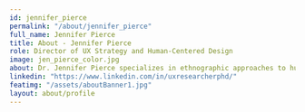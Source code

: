 ```yaml
---
id: jennifer_pierce
permalink: "/about/jennifer_pierce"
full_name: Jennifer Pierce
title: About - Jennifer Pierce
role: Director of UX Strategy and Human-Centered Design
image: jen_pierce_color.jpg
about: Dr. Jennifer Pierce specializes in ethnographic approaches to human-centered design and digital transformation. A published ethnographer and design thinker, she has provided premium UX research and established best practices for design teams in both creative and industrial projects in higher ed and the Fortune 100, including Yale University, Carnegie-Mellon, Wells Fargo, Penn State, Citicorp, Bayer Pharmaceutical, and Avon Cosmetics. Her focus is conducting research for high social impact products, services, and experience and developing interdisciplinary methodologies in UX Design.
linkedin: "https://www.linkedin.com/in/uxresearcherphd/"
featimg: "/assets/aboutBanner1.jpg"
layout: about/profile
---
```

